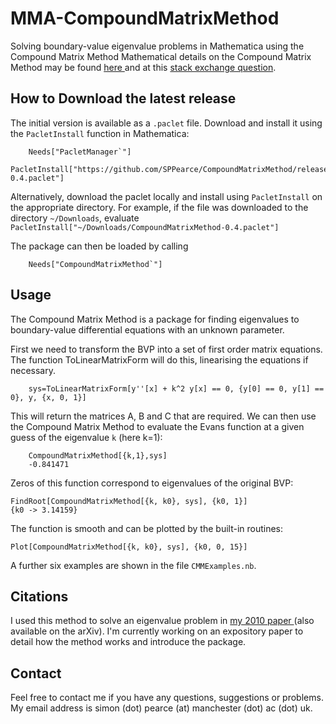 # MMA-CompoundMatrixMethod
Solving boundary-value eigenvalue problems in Mathematica using the Compound Matrix Method
Mathematical details on the Compound Matrix Method may be found <a href=http://www.maths.gla.ac.uk/~xl/FYB-background.pdf>here </a> and at this <a href=https://mathematica.stackexchange.com/questions/155079/finding-eigenvalues-for-a-boundary-value-problem>stack exchange question</a>. 


## How to Download the latest release
 The initial version is available as a  `.paclet` file. Download and install it using the `PacletInstall` function in Mathematica:  
 
        Needs["PacletManager`"]
        PacletInstall["https://github.com/SPPearce/CompoundMatrixMethod/releases/download/v0.4/CompoundMatrixMethod-0.4.paclet"]
        
 Alternatively, download the paclet locally and install using `PacletInstall` on the appropriate directory. For example, if the file was downloaded to the directory `~/Downloads`, evaluate  `PacletInstall["~/Downloads/CompoundMatrixMethod-0.4.paclet"]`

The package can then be loaded by calling 

        Needs["CompoundMatrixMethod`"]

## Usage

The Compound Matrix Method is a package for finding eigenvalues to boundary-value differential equations with an unknown parameter.

First we need to transform the BVP into a set of first order matrix equations. The function ToLinearMatrixForm will do this, linearising the equations if necessary. 

        sys=ToLinearMatrixForm[y''[x] + k^2 y[x] == 0, {y[0] == 0, y[1] == 0}, y, {x, 0, 1}]

This will return the matrices A, B and C that are required. We can then use the Compound Matrix Method to evaluate the Evans function at a given guess of the eigenvalue `k` (here k=1):

        CompoundMatrixMethod[{k,1},sys]
        -0.841471
    
Zeros of this function correspond to eigenvalues of the original BVP: 

    FindRoot[CompoundMatrixMethod[{k, k0}, sys], {k0, 1}]
    {k0 -> 3.14159}
    
The function is smooth and can be plotted by the built-in routines:
    
    Plot[CompoundMatrixMethod[{k, k0}, sys], {k0, 0, 15}]
   
A further six examples are shown in the file `CMMExamples.nb`.

## Citations

I used this method to solve an eigenvalue problem in <a href=https://doi.org//10.1093/imamat/hxq026>my 2010 paper </a> (also available on the arXiv). I'm currently working on an expository paper to detail how the method works and introduce the package.

## Contact

Feel free to contact me if you have any questions, suggestions or problems. My email address is simon (dot) pearce (at) manchester (dot) ac (dot) uk. 
